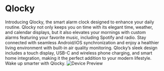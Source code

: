 # Qlocky
Introducing Qlocky, the smart alarm clock designed to enhance your daily routine. Qlocky not only keeps you on time with its elegant time, weather, and calendar displays, but it also elevates your mornings with custom alarms featuring your favorite music, including Spotify and radio. Stay connected with seamless Android/iOS synchronization and enjoy a healthier living environment with built-in air quality monitoring. Qlocky’s sleek design includes a touch display, USB-C and wireless phone charging, and smart home integration, making it the perfect addition to your modern lifestyle. 
Wake up smarter with Qlocky.
![Device Preview](https://github.com/user-attachments/assets/99f79f17-63cb-4256-a70f-dde41d14415d)

